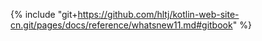 {% include "git+https://github.com/hltj/kotlin-web-site-cn.git/pages/docs/reference/whatsnew11.md#gitbook" %}
